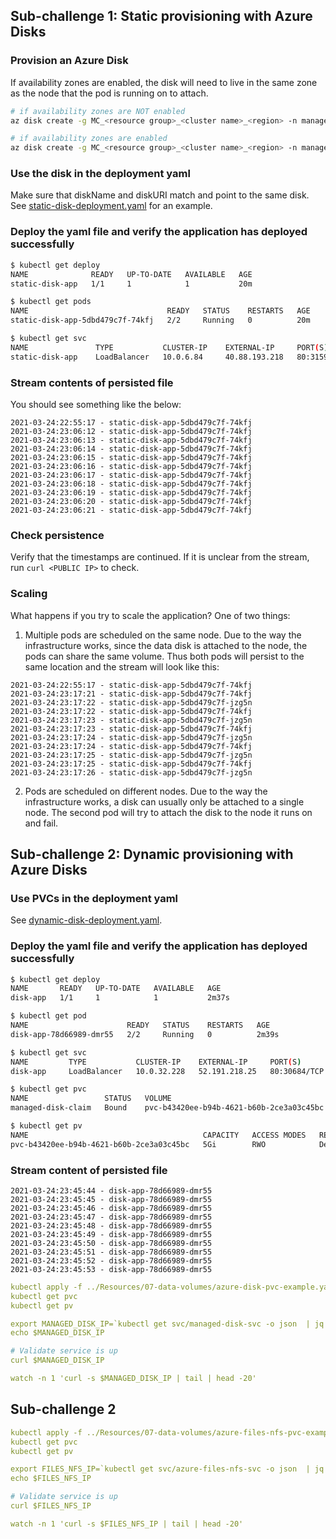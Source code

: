 ## Sub-challenge 1: Static provisioning with Azure Disks

### Provision an Azure Disk

If availability zones are enabled, the disk will need to live in the same zone as the node that the pod is running on to attach.

```bash
# if availability zones are NOT enabled
az disk create -g MC_<resource group>_<cluster name>_<region> -n managed-disk-1 --size-gb 5

# if availability zones are enabled
az disk create -g MC_<resource group>_<cluster name>_<region> -n managed-disk-1 --size-gb 5 --zone 1
```

### Use the disk in the deployment yaml

Make sure that diskName and diskURI match and point to the same disk. See [static-disk-deployment.yaml](../Resources/07-data-volumes/static-disk-deployment.yaml) for an example.

### Deploy the yaml file and verify the application has deployed successfully

```bash
$ kubectl get deploy
NAME              READY   UP-TO-DATE   AVAILABLE   AGE
static-disk-app   1/1     1            1           20m

$ kubectl get pods
NAME                               READY   STATUS    RESTARTS   AGE
static-disk-app-5dbd479c7f-74kfj   2/2     Running   0          20m

$ kubectl get svc
NAME               TYPE           CLUSTER-IP    EXTERNAL-IP     PORT(S)        AGE
static-disk-app    LoadBalancer   10.0.6.84     40.88.193.218   80:31591/TCP   20m
```

### Stream contents of persisted file

You should see something like the below:

```
2021-03-24:22:55:17 - static-disk-app-5dbd479c7f-74kfj
2021-03-24:23:06:12 - static-disk-app-5dbd479c7f-74kfj
2021-03-24:23:06:13 - static-disk-app-5dbd479c7f-74kfj
2021-03-24:23:06:14 - static-disk-app-5dbd479c7f-74kfj
2021-03-24:23:06:15 - static-disk-app-5dbd479c7f-74kfj
2021-03-24:23:06:16 - static-disk-app-5dbd479c7f-74kfj
2021-03-24:23:06:17 - static-disk-app-5dbd479c7f-74kfj
2021-03-24:23:06:18 - static-disk-app-5dbd479c7f-74kfj
2021-03-24:23:06:19 - static-disk-app-5dbd479c7f-74kfj
2021-03-24:23:06:20 - static-disk-app-5dbd479c7f-74kfj
2021-03-24:23:06:21 - static-disk-app-5dbd479c7f-74kfj
```

### Check persistence

Verify that the timestamps are continued. If it is unclear from the stream, run `curl <PUBLIC IP>` to check.

### Scaling

What happens if you try to scale the application? One of two things:

1. Multiple pods are scheduled on the same node. Due to the way the infrastructure works, since the data disk is attached to the node, the pods can share the same volume. Thus both pods will persist to the same location and the stream will look like this:

```
2021-03-24:22:55:17 - static-disk-app-5dbd479c7f-74kfj
2021-03-24:23:17:21 - static-disk-app-5dbd479c7f-74kfj
2021-03-24:23:17:22 - static-disk-app-5dbd479c7f-jzg5n
2021-03-24:23:17:22 - static-disk-app-5dbd479c7f-74kfj
2021-03-24:23:17:23 - static-disk-app-5dbd479c7f-jzg5n
2021-03-24:23:17:23 - static-disk-app-5dbd479c7f-74kfj
2021-03-24:23:17:24 - static-disk-app-5dbd479c7f-jzg5n
2021-03-24:23:17:24 - static-disk-app-5dbd479c7f-74kfj
2021-03-24:23:17:25 - static-disk-app-5dbd479c7f-jzg5n
2021-03-24:23:17:25 - static-disk-app-5dbd479c7f-74kfj
2021-03-24:23:17:26 - static-disk-app-5dbd479c7f-jzg5n
```

2. Pods are scheduled on different nodes. Due to the way the infrastructure works, a disk can usually only be attached to a single node. The second pod will try to attach the disk to the node it runs on and fail.

## Sub-challenge 2: Dynamic provisioning with Azure Disks

### Use PVCs in the deployment yaml

See [dynamic-disk-deployment.yaml](../Resources/07-data-volumes/dynamic-disk-deployment.yaml).

### Deploy the yaml file and verify the application has deployed successfully

```bash
$ kubectl get deploy
NAME       READY   UP-TO-DATE   AVAILABLE   AGE
disk-app   1/1     1            1           2m37s

$ kubectl get pod
NAME                      READY   STATUS    RESTARTS   AGE
disk-app-78d66989-dmr55   2/2     Running   0          2m39s

$ kubectl get svc
NAME         TYPE           CLUSTER-IP    EXTERNAL-IP     PORT(S)        AGE
disk-app     LoadBalancer   10.0.32.228   52.191.218.25   80:30684/TCP   2m47s

$ kubectl get pvc
NAME                 STATUS   VOLUME                                     CAPACITY   ACCESS MODES   STORAGECLASS   AGE
managed-disk-claim   Bound    pvc-b43420ee-b94b-4621-b60b-2ce3a03c45bc   5Gi        RWO            default        34s

$ kubectl get pv
NAME                                       CAPACITY   ACCESS MODES   RECLAIM POLICY   STATUS   CLAIM                        STORAGECLASS   REASON   AGE
pvc-b43420ee-b94b-4621-b60b-2ce3a03c45bc   5Gi        RWO            Delete           Bound    default/managed-disk-claim   default                 35s
```

### Stream content of persisted file 

```
2021-03-24:23:45:44 - disk-app-78d66989-dmr55
2021-03-24:23:45:45 - disk-app-78d66989-dmr55
2021-03-24:23:45:46 - disk-app-78d66989-dmr55
2021-03-24:23:45:47 - disk-app-78d66989-dmr55
2021-03-24:23:45:48 - disk-app-78d66989-dmr55
2021-03-24:23:45:49 - disk-app-78d66989-dmr55
2021-03-24:23:45:50 - disk-app-78d66989-dmr55
2021-03-24:23:45:51 - disk-app-78d66989-dmr55
2021-03-24:23:45:52 - disk-app-78d66989-dmr55
2021-03-24:23:45:53 - disk-app-78d66989-dmr55
```









```yaml
kubectl apply -f ../Resources/07-data-volumes/azure-disk-pvc-example.yaml
kubectl get pvc
kubectl get pv

export MANAGED_DISK_IP=`kubectl get svc/managed-disk-svc -o json  | jq '.status.loadBalancer.ingress[0].ip' -r`
echo $MANAGED_DISK_IP

# Validate service is up
curl $MANAGED_DISK_IP

watch -n 1 'curl -s $MANAGED_DISK_IP | tail | head -20'
```

## Sub-challenge 2
```yaml
kubectl apply -f ../Resources/07-data-volumes/azure-files-nfs-pvc-example.yaml
kubectl get pvc
kubectl get pv

export FILES_NFS_IP=`kubectl get svc/azure-files-nfs-svc -o json  | jq '.status.loadBalancer.ingress[0].ip' -r`
echo $FILES_NFS_IP

# Validate service is up
curl $FILES_NFS_IP

watch -n 1 'curl -s $FILES_NFS_IP | tail | head -20'
```
